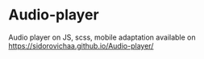 # Audio-player
Audio player on JS, scss, mobile adaptation
available on https://sidorovichaa.github.io/Audio-player/
